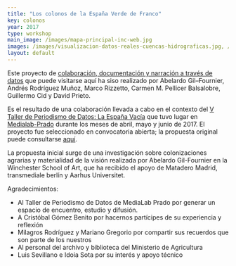 ```yaml
---
title: "Los colonos de la España Verde de Franco"
key: colonos
year: 2017
type: workshop
main_image: /images/mapa-principal-inc-web.jpg
images: /images/visualizacion-datos-reales-cuencas-hidrograficas.jpg, /images/colonos-medialabprado-01.jpg, /images/colonos-medialabprado-02.jpg
layout: default
---
```



Este proyecto de <a href="https://medialab-prado.github.io/poblados-colonizacion-colonias-penitenciarias/index.html">colaboración, documentación y narración a través de datos</a> que puede visitarse aquí ha siso realizado por Abelardo Gil–Fournier, Andrés Rodríguez Muñoz, Marco Rizzetto, Carmen M. Pellicer Balsalobre, Guillermo Cid y David Prieto.

Es el resultado de una colaboración llevada a cabo en el contexto del <a href="http://medialab-prado.es/article/v-taller-de-produccion-de-periodismo-de-datos-la-espana-vacia">V Taller de Periodismo de Datos: La España Vacía</a> que tuvo lugar en <a href="http://medialab-prado.org/">Medialab-Prado</a> durante los meses de abril, mayo y junio de 2017. El proyecto fue seleccionado en convocatoria abierta; la propuesta original puede consultarse <a href="https://github.com/medialab-prado/poblados-colonizacion-colonias-penitenciarias/blob/master/README.asc">aquí</a>.

La propuesta inicial surge de una investigación sobre colonizaciones agrarias y materialidad de la visión realizada por Abelardo Gil-Fournier en la Winchester School of Art, que ha recibido el apoyo de Matadero Madrid, transmediale berlín y Aarhus Universitet.

Agradecimientos:

- Al Taller de Periodismo de Datos de MediaLab Prado por generar un espacio de encuentro, estudio y difusión.
- A Cristóbal Gómez Benito por hacernos partícipes de su experiencia y reflexión
- Milagros Rodríguez y Mariano Gregorio por compartir sus recuerdos que son parte de los nuestros
- Al personal del archivo y biblioteca del Ministerio de Agricultura
- Luis Sevillano e Idoia Sota por su interés y apoyo técnico
